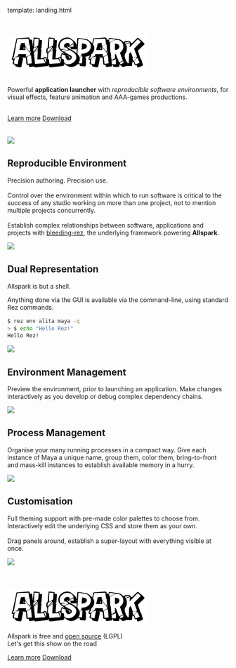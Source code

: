 template: landing.html

<div class="space"></div>

<div class="hboxlayout" id="landing">
    <div class="vboxlayout">
        <br>
        <br>
        <div class="container"><img src=allspark.png></div>
        <br>
        <div class="container">
            <p id="description">
                Powerful <b>application launcher</b> with <i>reproducible software environments</i>, for visual effects, feature animation and AAA-games productions.
            </p>
        </div>
        <br>
        <div class="hboxlayout justify-left">
            <a href="guides/#install" class="button blue">Learn more</a>
            <a href="guides/#install" class="button red">Download</a>
        </div>
        <br>
        <br>
    </div>
    <div class="container">
        <img class="poster" src=https://user-images.githubusercontent.com/2152766/60492033-02602080-9ca2-11e9-82f0-a3cc43cd5c5e.png>
    </div>
</div>

<div class="space"></div>
<div class="space"></div>
<div class="space"></div>
<div class="space"></div>

<!-- 

    Reproducible Environment

-->

<div class="hboxlayout row-reverse">
    <div class="vboxlayout">
        <h2>Reproducible Environment</h2>
        <p>

Precision authoring. Precision use.
<br>
<br>
Control over the environment within which to run software is critical to the success of any studio working on more than one project, not to mention multiple projects concurrently.
<br>
<br>
Establish complex relationships between software, applications and projects with <a href="https://github.com/mottosso/bleeding-rez">bleeding-rez</a>, the underlying framework powering <b>Allspark</b>.

</p>
    </div>
    <div class="smallspace"></div>
    <img class="poster" src=https://user-images.githubusercontent.com/2152766/60490868-4b62a580-9c9f-11e9-857a-204a5e58ac35.gif>
</div>

<div class="space"></div>
<div class="space"></div>


<!-- 

    Command-line

-->

<div class="hboxlayout">
    <div class="vboxlayout">
        <h2>Dual Representation</h2>
        <p>

Allspark is but a shell.

Anything done via the GUI is available via the command-line, using standard Rez commands.

```bash
$ rez env alita maya -q
> $ echo "Hello Rez!"
Hello Rez!
```

</p>
    </div>
    <div class="smallspace"></div>
    <img class="poster" src=https://user-images.githubusercontent.com/2152766/60496077-fbd5a700-9ca9-11e9-8ff4-09c272326fae.gif>
</div>

<div class="space"></div>
<div class="space"></div>

<!-- 

    Environment Management

-->

<div class="hboxlayout justify-left row-reverse">
    <div class="vboxlayout">
        <h2>Environment Management</h2>
<p>

Preview the environment, prior to launching an application. Make changes interactively as you develop or debug complex dependency chains.

</p>
    </div>
    <div class="smallspace"></div>
    <img class="poster" src=https://user-images.githubusercontent.com/2152766/60493787-82d45080-9ca5-11e9-9f0a-c5d7497b396f.gif>
</div>

<div class="space"></div>
<div class="space"></div>

<!-- 

    Process Management

-->

<div class="hboxlayout">
    <div class="vboxlayout">
        <h2>Process Management</h2>
<p>

Organise your many running processes in a compact way. Give each instance of Maya a unique name, group them, color them, bring-to-front and mass-kill instances to establish available memory in a hurry.

</p>
    </div>
    <div class="smallspace"></div>
    <img class="poster" src=https://user-images.githubusercontent.com/2152766/60493791-82d45080-9ca5-11e9-8f7b-0be30a53d823.gif>
</div>

<div class="space"></div>
<div class="space"></div>

<!-- 

    Customisation

-->

<div class="hboxlayout justify-left row-reverse">
    <div class="vboxlayout">
        <h2>Customisation</h2>
        <p>
            Full theming support with pre-made color palettes to choose from. Interactively edit the underlying CSS and store them as your own.
            <br>
            <br>
            Drag panels around, establish a super-layout with everything visible at once.
        </p>
    </div>
    <div class="smallspace"></div>
    <img class="poster" src=https://user-images.githubusercontent.com/2152766/60493792-82d45080-9ca5-11e9-8533-ae04803c71e2.gif>
</div>


<br>
<br>
<br>

<div class="vboxlayout align-center">
    <div class="container"><img src=allspark.png></div>
    <p id="conclusion">
        Allspark is free and <a href="https://github.com/mottosso/allspark">open source</a> (LGPL)
        <br>
        Let's get this show on the road
    </p>
    <div class="hboxlayout justify-center">
        <a href="guides/#install" class="button blue">Learn more</a>
        <a href="guides/#install" class="button red">Download</a>
    </div>
</div>

<br>
<br>
<br>